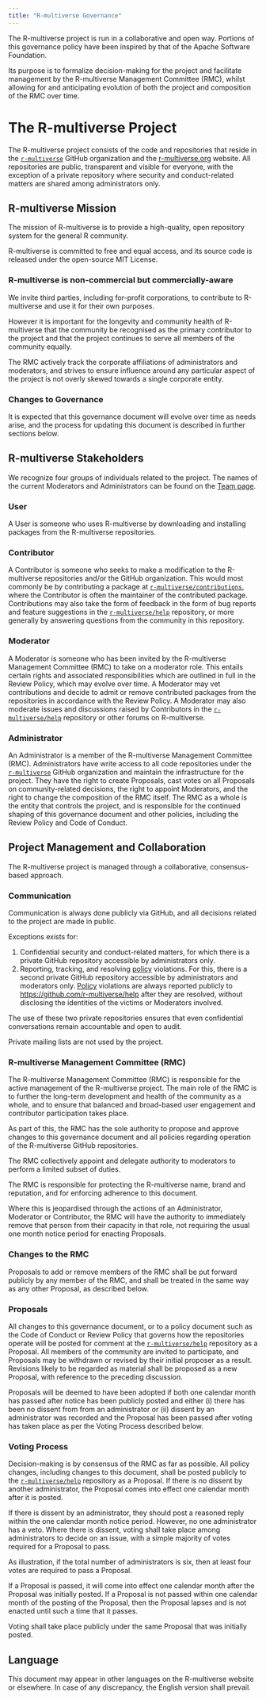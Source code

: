 ```yaml
---
title: "R-multiverse Governance"
---
```


The R-multiverse project is run in a collaborative and open way.
Portions of this governance policy have been inspired by that of the Apache Software Foundation.

Its purpose is to formalize decision-making for the project and facilitate management by the R-multiverse Management Committee (RMC), whilst allowing for and anticipating evolution of both the project and composition of the RMC over time.

# The R-multiverse Project

The R-multiverse project consists of the code and repositories that reside in the [`r-multiverse`](https://github.com/r-multiverse) GitHub organization and the [r-multiverse.org](https://r-multiverse.org) website.
All repositories are public, transparent and visible for everyone, with the exception of a private repository where security and conduct-related matters are shared among administrators only.

## R-multiverse Mission

The mission of R-multiverse is to provide a high-quality, open repository system for the general R community.

R-multiverse is committed to free and equal access, and its source code is released under the open-source MIT License.

### R-multiverse is non-commercial but commercially-aware

We invite third parties, including for-profit corporations, to contribute to R-multiverse and use it for their own purposes.

However it is important for the longevity and community health of R-multiverse that the community be recognised as the primary contributor to the project and that the project continues to serve all members of the community equally.

The RMC actively track the corporate affiliations of administrators and moderators, and strives to ensure influence around any particular aspect of the project is not overly skewed towards a single corporate entity.

### Changes to Governance

It is expected that this governance document will evolve over time as needs arise, and the process for updating this document is described in further sections below.

## R-multiverse Stakeholders

We recognize four groups of individuals related to the project.
The names of the current Moderators and Administrators can be found on the [Team page](https://r-multiverse.org/team.html).

### User

A User is someone who uses R-multiverse by downloading and installing packages from the R-multiverse repositories.

### Contributor

A Contributor is someone who seeks to make a modification to the R-multiverse repositories and/or the GitHub organization.
This would most commonly be by contributing a package at [`r-multiverse/contributions`](https://github.com/r-multiverse/contributions), where the Contributor is often the maintainer of the contributed package.
Contributions may also take the form of feedback in the form of bug reports and feature suggestions in the [`r-multiverse/help`](https://github.com/r-multiverse/help) repository, or more generally by answering questions from the community in this repository.

### Moderator

A Moderator is someone who has been invited by the R-multiverse Management Committee (RMC) to take on a moderator role.
This entails certain rights and associated responsibilities which are outlined in full in the Review Policy, which may evolve over time.
A Moderator may vet contributions and decide to admit or remove contributed packages from the repositories in accordance with the Review Policy.
A Moderator may also moderate issues and discussions raised by Contributors in the [`r-multiverse/help`](https://github.com/r-multiverse/help) repository or other forums on R-multiverse.

### Administrator

An Administrator is a member of the R-multiverse Management Committee (RMC).
Administrators have write access to all code repositories under the [`r-multiverse`](https://github.com/r-multiverse) GitHub organization and maintain the infrastructure for the project.
They have the right to create Proposals, cast votes on all Proposals on community-related decisions, the right to appoint Moderators, and the right to change the composition of the RMC itself.
The RMC as a whole is the entity that controls the project, and is responsible for the continued shaping of this governance document and other policies, including the Review Policy and Code of Conduct.

## Project Management and Collaboration

The R-multiverse project is managed through a collaborative, consensus-based approach.

### Communication

Communication is always done publicly via GitHub, and all decisions related to the project are made in public.

Exceptions exists for:

1. Confidential security and conduct-related matters, for which there is a private GitHub repository accessible by administrators only.
1. Reporting, tracking, and resolving [policy](policies.md) violations.
For this, there is a second private GitHub repository accessible by administrators and moderators only.
[Policy](policies.md) violations are always reported publicly to <https://github.com/r-multiverse/help> after they are resolved, without disclosing the identities of the victims or Moderators involved.

The use of these two private repositories ensures that even confidential conversations remain accountable and open to audit.

Private mailing lists are not used by the project.

### R-multiverse Management Committee (RMC)

The R-multiverse Management Committee (RMC) is responsible for the active management of the R-multiverse project.
The main role of the RMC is to further the long-term development and health of the community as a whole, and to ensure that balanced and broad-based user engagement and contributor participation takes place.

As part of this, the RMC has the sole authority to propose and approve changes to this governance document and all policies regarding operation of the R-multiverse GitHub repositories.

The RMC collectively appoint and delegate authority to moderators to perform a limited subset of duties.

The RMC is responsible for protecting the R-multiverse name, brand and reputation, and for enforcing adherence to this document.

Where this is jeopardised through the actions of an Administrator, Moderator or Contributor, the RMC will have the authority to immediately remove that person from their capacity in that role, not requiring the usual one month notice period for enacting Proposals.

### Changes to the RMC

Proposals to add or remove members of the RMC shall be put forward publicly by any member of the RMC, and shall be treated in the same way as any other Proposal, as described below.

### Proposals

All changes to this governance document, or to a policy document such as the Code of Conduct or Review Policy that governs how the repositories operate will be posted for comment at the [`r-multiverse/help`](https://github.com/r-multiverse/help) repository as a Proposal.
All members of the community are invited to participate, and Proposals may be withdrawn or revised by their initial proposer as a result.
Revisions likely to be regarded as material shall be proposed as a new Proposal, with reference to the preceding discussion.

Proposals will be deemed to have been adopted if both one calendar month has passed after notice has been publicly posted and either (i) there has been no dissent from from an administrator or (ii) dissent by an administrator was recorded and the Proposal has been passed after voting has taken place as per the Voting Process described below.

### Voting Process

Decision-making is by consensus of the RMC as far as possible.
All policy changes, including changes to this document, shall be posted publicly to the [`r-multiverse/help`](https://github.com/r-multiverse/help) repository as a Proposal.
If there is no dissent by another administrator, the Proposal comes into effect one calendar month after it is posted.

If there is dissent by an administrator, they should post a reasoned reply within the one calendar month notice period.
However, no one administrator has a veto.
Where there is dissent, voting shall take place among administrators to decide on an issue, with a simple majority of votes required for a Proposal to pass.

As illustration, if the total number of administrators is six, then at least four votes are required to pass a Proposal.

If a Proposal is passed, it will come into effect one calendar month after the Proposal was initially posted.
If a Proposal is not passed within one calendar month of the posting of the Proposal, then the Proposal lapses and is not enacted until such a time that it passes.

Voting shall take place publicly under the same Proposal that was initially posted.

## Language

This document may appear in other languages on the R-multiverse website or elsewhere.
In case of any discrepancy, the English version shall prevail.
